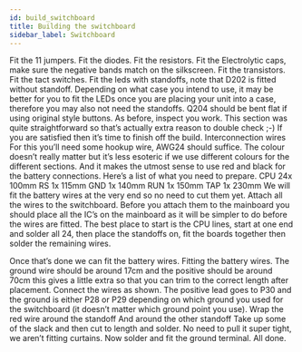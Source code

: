 ```yaml
---
id: build_switchboard
title: Building the switchboard
sidebar_label: Switchboard
---
```

 
 
 Fit the 11 jumpers.
  Fit the diodes.
 Fit the resistors.
 Fit the Electrolytic caps, make sure the negative bands match on the silkscreen.
  Fit the transistors.
 Fit the tact switches.
 Fit the leds with standoffs, note that D202 is fitted without standoff. Depending on what case you intend to use, it may be better for you to fit the LEDs once you are placing your unit into a case, therefore you may also not need the standoffs.
Q204 should be bent flat if using original style buttons.
As before, inspect you work. This section was quite straightforward so that’s actually extra reason to double check ;-)
If you are satisfied then it’s time to finish off the build.
 Interconnection wires
For this you’ll need some hookup wire, AWG24 should suffice. The colour doesn’t really matter but it’s less esoteric if we use different colours for the different sections. And it makes the utmost sense to use red and black for the battery connections.
Here’s a list of what you need to prepare.
CPU 24x 100mm RS 1x 115mm GND 1x 140mm RUN 1x 150mm TAP 1x 230mm
We will fit the battery wires at the very end so no need to cut them yet.
Attach all the wires to the switchboard. Before you attach them to the mainboard you should place all the IC’s on the mainboard as it will be simpler to do before the wires are fitted.
The best place to start is the CPU lines, start at one end and solder all 24, then place the standoffs on, fit the boards together then solder the remaining wires.
 
 Once that’s done we can fit the battery wires.
Fitting the battery wires.
The ground wire should be around 17cm and the positive should be around 70cm this gives a little extra so that you can trim to the correct length after placement.
 Connect the wires as shown. The positive lead goes to P30 and the ground is either P28 or P29 depending on which ground you used for the switchboard (it doesn’t matter which ground point you use).
 Wrap the red wire around the standoff
 And around the other standoff
  Take up some of the slack and then cut to length and solder. No need to pull it super tight, we aren’t fitting curtains.
 Now solder and fit the ground terminal. All done.